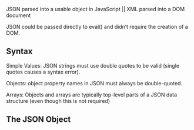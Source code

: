 JSON parsed into a usable object in JavaScript  || XML parsed into a DOM document

JSON could be passed directly to eval() and didn’t require the creation of a DOM.

## Syntax
Simple Values: JSON strings must use double quotes to be valid (single quotes causes a syntax error).

Objects: object property names in JSON must always be double-quoted.

Arrays: Objects and arrays are typically top-level parts of a JSON data structure (even though this is not required)


## The JSON Object
